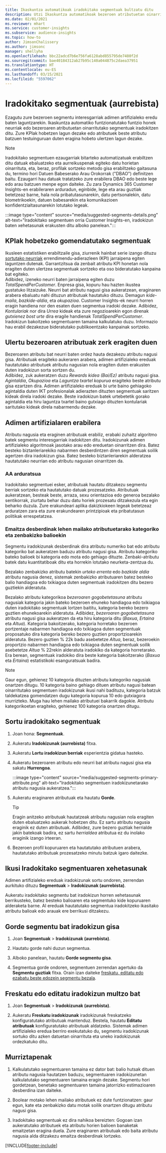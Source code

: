 ```yaml
---
title: Ikaskuntza automatikoak iradokitako segmentuak bultzatu ditu
description: Utzi Ikaskuntza automatikoak bezeroen atributuetan oinarritutako segmentu berri eta interesgarriak aurkitzen laguntzen.
ms.date: 02/01/2021
ms.reviewer: mhart
ms.service: customer-insights
ms.subservice: audience-insights
ms.topic: how-to
author: JimsonChalissery
ms.author: jimsonc
manager: shellyha
ms.openlocfilehash: bbc22adcd7b6e756fa6128abd855795de7480f2d
ms.sourcegitcommit: bae40184312ab27b95c140a044875c2daea37951
ms.translationtype: HT
ms.contentlocale: eu-ES
ms.lasthandoff: 03/15/2021
ms.locfileid: "5597062"
---
```

# <a name="suggested-segments-preview"></a>Iradokitako segmentuak (aurrebista)

Ezagutu zure bezeroen segmentu interesgarriak adimen artifizialeko eredu baten laguntzarekin. Ikaskuntza automatiko funtzionatutako funtzio honek neurriak edo bezeroaren atributuetan oinarritutako segmentuak iradokitzen ditu. Zure KPIak hobetzen lagun dezake edo atributuek beste atributu batzuen testuinguruan duten eragina hobeto ulertzen lagun dezake. 

> [!NOTE]
> Iradokitako segmentuen ezaugarriak bitarteko automatizatuak erabiltzen ditu datuak ebaluatzeko eta aurreikuspenak egiteko datu horietan oinarrituta, eta, beraz, profilak sortzeko metodo gisa erabiltzeko gaitasuna du, termino hori Datuen Babeserako Arau Orokorrak ("DBAO") definitzen baitu. Ezaugarri hau datuak tratatzeko zure erabilera DBAO edo beste lege edo arau batzuen menpe egon daiteke. Zu zara Dynamics 365 Customer Insights-en erabileraren arduradun, eginbide, lege eta arau guztiak betetzeaz barne, hala nola pribatutasunarekin, datu pertsonalekin, datu biometrikoekin, datuen babesarekin eta komunikazioen konfidentzialtasunarekin lotutako legeak.

:::image type="content" source="media/suggested-segments-details.png" alt-text="Iradokitako segmentuen orria Customer Insights-en, iradokizun baten xehetasunak erakusten ditu alboko panelean.":::

## <a name="suggested-segments-to-improve-your-kpis"></a>KPIak hobetzeko gomendatutako segmentuak

Ikusleen estatistiken erabiltzaile gisa, ziurrenik hainbat serie izango dituzu [sortutako neurriak](measures.md) errendimendu-adierazleen (KPI) jarraipena egiten laguntzen dutenak. Garrantzitsua da zenbait atributu KPI honetan nola eragiten duten ulertzea segmentuak sortzeko eta oso bideratutako kanpaina bat egiteko.   
Adibidez, izeneko neurri baten jarraipena egiten duzu *TotalSpendPerCustomer*. Enpresa gisa, kopuru hau hazten ikustea gustatuko litzaizuke. Neurri bat atributu nagusi gisa aukeratzean, eraginaren arabera ebaluatu nahi dituzun atributuak hautatuko dituzu. Demagun *kide-maila*, *bazkide-aldia*, eta *okupazioa*. Customer Insights-ek neurri horren eragin handiena nor den esaten duen segmentua iradoki dezake. Adibidez, *Kontulariak* nor dira *Urrea* kideak eta zure negozioarekin egon direnak *gutxienez bost urte* dira eragile handienak *TotalSpendPerCustomer*. Iradokizun bakoitzeko segmentuaren tamaina kalkulatuko duzu. Informazio hau erabil dezakezue bideratutako publikoentzako kanpainak sortzeko.

## <a name="understand-what-influences-a-customer-attribute"></a>Ulertu bezeroaren atributuak zerk eragiten duen

Bezeroaren atributu bat neurri baten ordez hauta dezakezu atributu nagusi gisa. Atributuak eragiteko aukeraren arabera, adimen artifizialeko ereduak hautatutako atributuek atributu nagusian nola eragiten duten erakusten duten iradokizun sorta sortzen du.   
Adibidez, zuk aukeratzen duzu *Rewards kidea (Bai/Ez)* atributu nagusi gisa. *Agintaldia*, *Okupazioa* eta *Laguntza txartel kopurua* eragiteko beste atributu gisa ezartzen dira. Adimen artifizialeko ereduak bi urte baino gehiagoko agintaldia duten IKT profesionalak adierazten dituzten segmentuak saritzen kideak direla iradoki dezake. Beste iradokizun batek urtebetetik gorako agintaldia eta hiru laguntza txartel baino gutxiago dituzten kontulariak saritutako kideak direla nabarmendu dezake. 

## <a name="artificial-intelligence-usage"></a>Adimen artifizialaren erabilera

Atributu nagusia eta eraginen atributuak erabiliz, erabaki zuhaitz algoritmo batek segmentu interesgarriak iradokitzen ditu. Iradokizunak adimen artifizialeko algoritmoak jasotako arau edo ereduetan oinarritzen dira. Batez besteko biztanleriarekiko nabarmen desberdintzen diren segmentuak soilik agertzen dira iradokizun gisa. Batez besteko biztanleriarekin alderatzea hautatutako neurrian edo atributu nagusian oinarritzen da.

### <a name="responsible-ai"></a>AA arduratsua

Iradokitako segmentuei esker, atributuak hautatu ditzakezu segmentu berriak sortzeko eta hautatutako datuak prozesatzeko. Atributuak aukeratzean, besteak beste, arraza, sexu orientazioa edo generoa bezalako sentikorrak, ziurtatu behar duzu datu horiek prozesatu ditzakezula eta egin beharko duzula. Zure erakundeari aplika dakizkiokeen legeak betetzeaz arduratzen zara eta zure erakundearen printzipioak eta pribatutasun politikak errespetatzea.

### <a name="different-results-for-primary-attributes-with-categorical-and-numeric-values"></a>Emaitza desberdinak lehen mailako atributuetarako kategoriko eta zenbakizko balioekin

Segmentu iradokizunak desberdinak dira atributu numeriko bat edo atributu kategoriko bat aukeratzen baduzu atributu nagusi gisa. Atributu kategoriko bateko balioek bi kategoria edo mota edo gehiago dituzte. Zenbaki-atributu batek datu kuantitatiboak ditu eta horrekin lotutako neurketa-zentzua du.

Bezalako zenbakizko atributu batekin *urteko errenta* edo *bazkide aldia* atributu nagusia denez, sistemak zenbakizko atributuaren batez besteko balio handiagoa edo txikiagoa duten segmentuak iradokitzen ditu bezero guztiekin alderatuta.

Bezalako atributu kategorikoa *bezeroaren gogobetetasuna* atributu nagusiak kategoria jakin bateko bezeroen ehuneko handiagoa edo txikiagoa duten iradokitako segmentuak lortzen baititu, kategoria bereko bezero guztien ehunekoarekin alderatuta. Adibidez, *bezeroaren gogobetetasuna* atributu nagusi gisa aukeratzen da eta hiru kategoria ditu (*Baxua*, *Ertaina* eta *Altua*). Kategoria bakoitzerako, kategoria horretako bezeroen portzentaje nabarmen handiagoa edo txikiagoa duten segmentuak proposatuko dira kategoria bereko bezero guztien proportzioarekin alderatuta. Bezero guztien % 22k badu asebetetze *Altua*, beraz, bezeroekin proportzio nabarmen handiagoa edo txikiagoa duten segmentuak soilik asebetetze *Altua* % 22rekin alderatuta iradokiko da kategoria horretarako. Era berean, segmentuak iradokiko dira beste kategoria bakoitzerako (*Baxua* eta *Ertaina*) estatistikoki esanguratsuak badira.

> [!NOTE]
> Gaur egun, gehienez 10 kategoria dituzten atributu kategoriko nagusiak onartzen ditugu. 10 kategoria baino gehiago dituen atributu nagusi batean oinarritutako segmentuen iradokizunak ikusi nahi badituzu, kategoria batzuk taldekatzea gomendatzen dugu kategoria kopurua 10 edo gutxiagora murrizteko. Muga hau lehen mailako atributuei bakarrik dagokie. Atributu kategorikoetan eragiteko, gehienez 100 kategoria onartzen ditugu.

## <a name="generate-suggested-segments"></a>Sortu iradokitako segmentuak

1. Joan hona: **Segmentuak**.

1. Aukeratu **Iradokizunak (aurrebista)** fitxa.

1. Aukeratu **Lortu iradokizun berriak** esperientzia gidatua hasteko.

1. Aukeratu bezeroaren atributu edo neurri bat atributu nagusi gisa eta sakatu **Hurrengoa**.

   :::image type="content" source="media/suggested-segments-primary-attribute.png" alt-text="Iradokitako segmentuen iradokizunetarako atributu nagusia aukeratzea.":::

1. Aukeratu eraginaren atributuak eta hautatu **Gorde**.
   
   > [!TIP]
   > Eragin anitzeko atributuak hautatzeak atributu nagusian nola eragiten duten ebaluatzeko aukerak hobetzen ditu. Ez sartu atributu nagusia eraginik ez duten atributuak. Adibidez, zure bezero guztiak herrialde jakin batekoak badira, ez sartu *herrialdea* atributua ez du inolako eraginik izango irteeran.

1. Bezeroen profil kopuruaren eta hautatutako atributuen arabera, hautatutako atributuak prozesatzeko minutu batzuk igaro daitezke. 

## <a name="view-details-of-a-suggested-segment"></a>Ikusi Iradokitako segmentuaren xehetasunak

Adimen artifizialeko ereduak iradokizunak sortu ondoren, zerrendan aurkituko dituzu **Segmentuak** > **Iradokizunak (aurrebista)**.
 
Aukeratu iradokitako segmentu bat iradokizun horren xehetasunak berrikusteko, batez besteko balioaren eta segmentuko kide kopuruaren alderaketa barne. AI ereduak hautatutako segmentua iradokitzeko ikasitako atributu balioak edo arauak ere berrikusi ditzakezu.

## <a name="save-a-suggestion-as-a-segment"></a>Gorde segmentu bat iradokizun gisa

1. Joan **Segmentuak** > **Iradokizunak (aurrebista)**.

1. Hautatu gorde nahi duzun segmentua. 

1. Alboko panelean, hautatu **Gorde segmentu gisa**. 

1. Segmentua gorde ondoren, segmentuen zerrendan agertuko da **Segmentu guztiak** fitxa. Orain izan daiteke [freskatu, editatu edo ezabatu beste edozein segmentu bezala](segments.md).

## <a name="refresh-or-edit-a-set-of-suggestions"></a>Freskatu edo editatu iradokizun multzo bat

1. Joan **Segmentuak** > **Iradokizunak (aurrebista)**.

1. Aukeratu **Freskatu iradokizunak** iradokizunak freskatzeko konfiguratutako atributuak mantenduz. Bestela, hautatu **Editatu atributuak** konfiguratutako atributuak aldatzeko. Sistemak adimen artifizialeko eredua berriro exekutatuko du, segmentu iradokizunak sortuko ditu azken datuetan oinarrituta eta uneko iradokizunak ordezkatuko ditu.

## <a name="limitations"></a>Murriztapenak

1. Kalkulatutako segmentuaren tamaina ez dator bat: balio hutsak dituen atributu nagusia hautatzen baduzu, segmentuaren iradokizunetan kalkulatutako segmentuaren tamaina eragin dezake. Segmentu hori gordetzean, benetako segmentuaren tamaina jatorrizko estimazioaren desberdina izan daiteke.
 
2. Boolear motako lehen mailako atributuek ez dute funtzionatzen: gaur egun, kate eta zenbakizko datu motak soilik onartzen ditugu atributu nagusi gisa.

3. Iradokitako segmentuak ez dira nahikoa bereizten: Gogoan izan aukeratutako atributuek eta atributu horien balioen banaketak emaitzetan eragina duela. Zure eraginaren atributuak edo baita atributu nagusia alda ditzakezu emaitza desberdinak lortzeko.



[!INCLUDE[footer-include](../includes/footer-banner.md)]